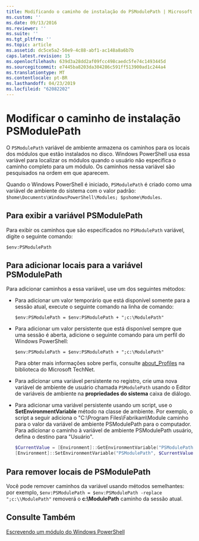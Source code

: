 ```yaml
---
title: Modificando o caminho de instalação do PSModulePath | Microsoft Docs
ms.custom: ''
ms.date: 09/13/2016
ms.reviewer: ''
ms.suite: ''
ms.tgt_pltfrm: ''
ms.topic: article
ms.assetid: dc5ce5a2-50e9-4c88-abf1-ac148a8a6b7b
caps.latest.revision: 15
ms.openlocfilehash: 639d3a28dd2af09fcc498caedc5fe74c1493445d
ms.sourcegitcommit: e7445ba8203da304286c591ff513900ad1c244a4
ms.translationtype: MT
ms.contentlocale: pt-BR
ms.lasthandoff: 04/23/2019
ms.locfileid: "62082202"
---
```

# <a name="modifying-the-psmodulepath-installation-path"></a>Modificar o caminho de instalação PSModulePath

O `PSModulePath` variável de ambiente armazena os caminhos para os locais dos módulos que estão instalados no disco. Windows PowerShell usa essa variável para localizar os módulos quando o usuário não especifica o caminho completo para um módulo. Os caminhos nessa variável são pesquisados na ordem em que aparecem.

Quando o Windows PowerShell é iniciado, `PSModulePath` é criado como uma variável de ambiente do sistema com o valor padrão: `$home\Documents\WindowsPowerShell\Modules; $pshome\Modules`.

## <a name="to-view-the-psmodulepath-variable"></a>Para exibir a variável PSModulePath

Para exibir os caminhos que são especificados no `PSModulePath` variável, digite o seguinte comando:

`$env:PSModulePath`

## <a name="to-add-locations-to-the-psmodulepath-variable"></a>Para adicionar locais para a variável PSModulePath

Para adicionar caminhos a essa variável, use um dos seguintes métodos:

- Para adicionar um valor temporário que está disponível somente para a sessão atual, execute o seguinte comando na linha de comando:

  `$env:PSModulePath = $env:PSModulePath + ";c:\ModulePath"`

- Para adicionar um valor persistente que está disponível sempre que uma sessão é aberta, adicione o seguinte comando para um perfil do Windows PowerShell:

  `$env:PSModulePath = $env:PSModulePath + ";c:\ModulePath"`

  Para obter mais informações sobre perfis, consulte [about_Profiles](/powershell/module/microsoft.powershell.core/about/about_profiles) na biblioteca do Microsoft TechNet.

- Para adicionar uma variável persistente no registro, crie uma nova variável de ambiente de usuário chamada `PSModulePath` usando o Editor de variáveis de ambiente na **propriedades do sistema** caixa de diálogo.

- Para adicionar uma variável persistente usando um script, use o **SetEnvironmentVariable** método na classe de ambiente. Por exemplo, o script a seguir adiciona o "C:\Program Files\Fabrikam\Module caminho para o valor da variável de ambiente PSModulePath para o computador. Para adicionar o caminho à variável de ambiente PSModulePath usuário, defina o destino para "Usuário".

  ```powershell
  $CurrentValue = [Environment]::GetEnvironmentVariable("PSModulePath", "Machine")
  [Environment]::SetEnvironmentVariable("PSModulePath", $CurrentValue + ";C:\Program Files\Fabrikam\Modules", "Machine")

  ```

## <a name="to-remove-locations-from-the-psmodulepath"></a>Para remover locais de PSModulePath

Você pode remover caminhos da variável usando métodos semelhantes: por exemplo, `$env:PSModulePath = $env:PSModulePath -replace ";c:\\ModulePath"` removerá o **c:\ModulePath** caminho da sessão atual.

## <a name="see-also"></a>Consulte Também

[Escrevendo um módulo do Windows PowerShell](./writing-a-windows-powershell-module.md)
